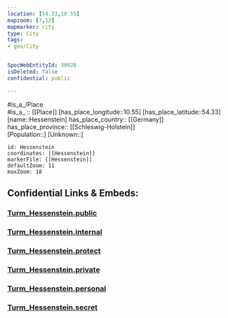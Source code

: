 ```yaml
---
location: [54.33,10.55] 
mapzoom: [7,12] 
mapmarker: city 
type: City
tags:
- geo/City


SpocWebEntityId: 30928
isDeleted: false
confidential: public

---
```

#is_a_/Place  
#is_a_ :: [[Place]] 
[has_place_longitude::10.55] 
[has_place_latitude::54.33] 
[name::Hessenstein] 
has_place_country:: [[Germany]]  
has_place_province:: [[Schleswig-Holstein]]  
[Population::] 
[Unknown::] 


```leaflet
id: Hessenstein
coordinates: [[Hessenstein]] 
markerFile: [[Hessenstein]] 
defaultZoom: 11 
maxZoom: 18
```


## Confidential Links & Embeds: 

### [Turm_Hessenstein.public](/_public/\Earth\Continent\Europe\Europe~Central\Germany\Germany~West\Schleswig-Holstein\counties~SH\Plön\cities~Plön\Lütjenburg\boroughs~Lütjenburg\PankerTurm_Hessenstein.public.md) 

### [Turm_Hessenstein.internal](/_internal/\Earth\Continent\Europe\Europe~Central\Germany\Germany~West\Schleswig-Holstein\counties~SH\Plön\cities~Plön\Lütjenburg\boroughs~Lütjenburg\PankerTurm_Hessenstein.internal.md) 

### [Turm_Hessenstein.protect](/_protect/\Earth\Continent\Europe\Europe~Central\Germany\Germany~West\Schleswig-Holstein\counties~SH\Plön\cities~Plön\Lütjenburg\boroughs~Lütjenburg\PankerTurm_Hessenstein.protect.md) 

### [Turm_Hessenstein.private](/_private/\Earth\Continent\Europe\Europe~Central\Germany\Germany~West\Schleswig-Holstein\counties~SH\Plön\cities~Plön\Lütjenburg\boroughs~Lütjenburg\PankerTurm_Hessenstein.private.md) 

### [Turm_Hessenstein.personal](/_personal/\Earth\Continent\Europe\Europe~Central\Germany\Germany~West\Schleswig-Holstein\counties~SH\Plön\cities~Plön\Lütjenburg\boroughs~Lütjenburg\PankerTurm_Hessenstein.personal.md) 

### [Turm_Hessenstein.secret](/_secret/\Earth\Continent\Europe\Europe~Central\Germany\Germany~West\Schleswig-Holstein\counties~SH\Plön\cities~Plön\Lütjenburg\boroughs~Lütjenburg\PankerTurm_Hessenstein.secret.md)

